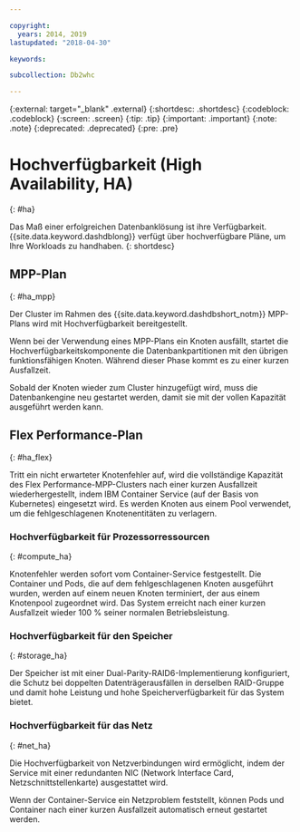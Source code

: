 ```yaml
---

copyright:
  years: 2014, 2019
lastupdated: "2018-04-30"

keywords:

subcollection: Db2whc

---
```


<!-- Attribute definitions --> 
{:external: target="_blank" .external}
{:shortdesc: .shortdesc}
{:codeblock: .codeblock}
{:screen: .screen}
{:tip: .tip}
{:important: .important}
{:note: .note}
{:deprecated: .deprecated}
{:pre: .pre}

# Hochverfügbarkeit (High Availability, HA) 
{: #ha}

Das Maß einer erfolgreichen Datenbanklösung ist ihre Verfügbarkeit. {{site.data.keyword.dashdblong}} verfügt über hochverfügbare Pläne, um Ihre Workloads zu handhaben.
{: shortdesc}

## MPP-Plan
{: #ha_mpp}

Der Cluster im Rahmen des {{site.data.keyword.dashdbshort_notm}} MPP-Plans wird mit Hochverfügbarkeit bereitgestellt.  

Wenn bei der Verwendung eines MPP-Plans ein Knoten ausfällt, startet die Hochverfügbarkeitskomponente die Datenbankpartitionen mit den übrigen funktionsfähigen Knoten. Während dieser Phase kommt es zu einer kurzen Ausfallzeit. 

Sobald der Knoten wieder zum Cluster hinzugefügt wird, muss die Datenbankengine neu gestartet werden, damit sie mit der vollen Kapazität ausgeführt werden kann. 

## Flex Performance-Plan
{: #ha_flex}

Tritt ein nicht erwarteter Knotenfehler auf, wird die vollständige Kapazität des Flex Performance-MPP-Clusters nach einer kurzen Ausfallzeit wiederhergestellt, indem IBM Container Service (auf der Basis von Kubernetes) eingesetzt wird. Es werden Knoten aus einem Pool verwendet, um die fehlgeschlagenen Knotenentitäten zu verlagern. 

### Hochverfügbarkeit für Prozessorressourcen
{: #compute_ha}

Knotenfehler werden sofort vom Container-Service festgestellt. Die Container und Pods, die auf dem fehlgeschlagenen Knoten ausgeführt wurden, werden auf einem neuen Knoten terminiert, der aus einem Knotenpool zugeordnet wird. Das System erreicht nach einer kurzen Ausfallzeit wieder 100 % seiner normalen Betriebsleistung.

### Hochverfügbarkeit für den Speicher
{: #storage_ha}

Der Speicher ist mit einer Dual-Parity-RAID6-Implementierung konfiguriert, die Schutz bei doppelten Datenträgerausfällen in derselben RAID-Gruppe und damit hohe Leistung und hohe Speicherverfügbarkeit für das System bietet.

### Hochverfügbarkeit für das Netz
{: #net_ha}

Die Hochverfügbarkeit von Netzverbindungen wird ermöglicht, indem der Service mit einer redundanten NIC (Network Interface Card, Netzschnittstellenkarte) ausgestattet wird. 

Wenn der Container-Service ein Netzproblem feststellt, können Pods und Container nach einer kurzen Ausfallzeit automatisch erneut gestartet werden.
